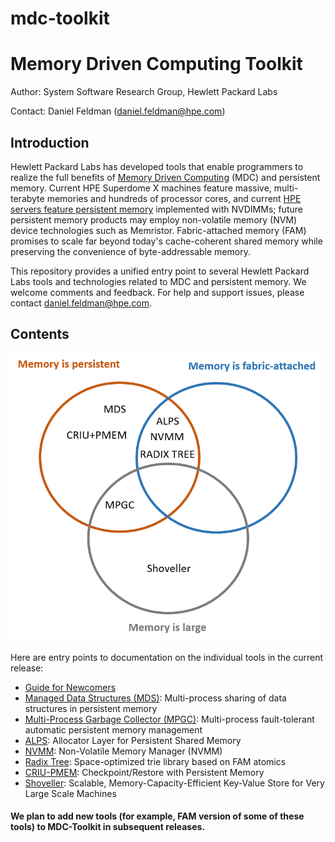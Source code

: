 # mdc-toolkit

# Memory Driven Computing Toolkit

Author:  System Software Research Group, Hewlett Packard Labs

Contact: Daniel Feldman (daniel.feldman@hpe.com)

## Introduction

Hewlett Packard Labs has developed tools that enable
programmers to realize the full benefits of
[Memory Driven Computing](https://www.labs.hpe.com/next-next/mdc) (MDC) and persistent memory.  Current
HPE Superdome X machines feature massive, multi-terabyte memories and hundreds of
processor cores, and current [HPE servers feature persistent
memory](https://www.hpe.com/us/en/servers/persistent-memory.html)
implemented with NVDIMMs; future persistent memory products may employ
non-volatile memory (NVM) device technologies such as Memristor.
Fabric-attached memory (FAM) promises to scale far beyond today's
cache-coherent shared memory while preserving the convenience of
byte-addressable memory.

This repository provides a unified entry point to several Hewlett
Packard Labs tools and technologies related to MDC and persistent memory. 
We welcome comments and feedback. For help and support issues, please contact daniel.feldman@hpe.com.

## Contents

<img src="mdc.png" width="500">

Here are entry points to documentation on the individual tools in the current release:

- [Guide for Newcomers](guide-external.md)
- [Managed Data Structures (MDS)](README-MDS.md): Multi-process sharing of data structures in persistent memory
- [Multi-Process Garbage Collector (MPGC)](README-MPGC.md): Multi-process fault-tolerant automatic persistent memory management
- [ALPS](README-ALPS.md): Allocator Layer for Persistent Shared Memory
- [NVMM](README-NVMM.md): Non-Volatile Memory Manager (NVMM)
- [Radix Tree](README-Radix-Tree.md): Space-optimized trie library based on FAM atomics
- [CRIU-PMEM](README-CRIU-PMEM.md): Checkpoint/Restore with Persistent Memory 
- [Shoveller](README-Shoveller.md): Scalable, Memory-Capacity-Efficient Key-Value Store for Very Large Scale Machines

#### We plan to add new tools (for example, FAM version of some of these tools) to MDC-Toolkit in subsequent releases.
